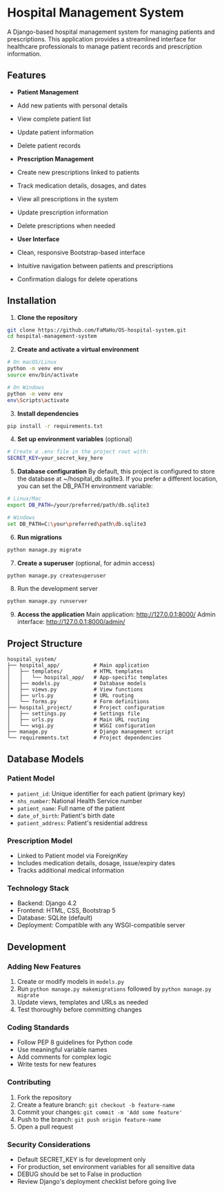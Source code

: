 # Hospital Management System

A Django-based hospital management system for managing patients and prescriptions. This application provides a streamlined interface for healthcare professionals to manage patient records and prescription information.

## Features

- **Patient Management**
 - Add new patients with personal details
 - View complete patient list
 - Update patient information
 - Delete patient records

- **Prescription Management**
 - Create new prescriptions linked to patients
 - Track medication details, dosages, and dates
 - View all prescriptions in the system
 - Update prescription information
 - Delete prescriptions when needed

- **User Interface**
 - Clean, responsive Bootstrap-based interface
 - Intuitive navigation between patients and prescriptions
 - Confirmation dialogs for delete operations

## Installation

1. **Clone the repository**
  ```bash
  git clone https://github.com/FaMaHo/OS-hospital-system.git
  cd hospital-management-system
```
2.  **Create and activate a virtual environment**
  ```bash
  # On macOS/Linux
python -m venv env
source env/bin/activate

  # On Windows
python -m venv env
env\Scripts\activate
```

3. **Install dependencies**
```bash
pip install -r requirements.txt
```

4. **Set up environment variables** (optional)
```bash
# Create a .env file in the project root with:
SECRET_KEY=your_secret_key_here
```

5. **Database configuration**
By default, this project is configured to store the database at ~/hospital_db.sqlite3.
If you prefer a different location, you can set the DB_PATH environment variable:
```bash
# Linux/Mac
export DB_PATH=/your/preferred/path/db.sqlite3

# Windows
set DB_PATH=C:\your\preferred\path\db.sqlite3
```

6. **Run migrations**
```bash
python manage.py migrate
```

7. **Create a superuser** (optional, for admin access)
```bash
python manage.py createsuperuser
```

8. Run the development server
```bash
python manage.py runserver
```

9. **Access the application**
Main application: http://127.0.0.1:8000/
Admin interface: http://127.0.0.1:8000/admin/

## Project Structure
```
hospital_system/
├── hospital_app/           # Main application
│   ├── templates/          # HTML templates
│   │   └── hospital_app/   # App-specific templates
│   ├── models.py           # Database models
│   ├── views.py            # View functions
│   ├── urls.py             # URL routing
│   └── forms.py            # Form definitions
├── hospital_project/       # Project configuration
│   ├── settings.py         # Settings file
│   ├── urls.py             # Main URL routing
│   └── wsgi.py             # WSGI configuration
├── manage.py               # Django management script
└── requirements.txt        # Project dependencies
```

## Database Models
### Patient Model
- ```patient_id```: Unique identifier for each patient (primary key)
- ```nhs_number```: National Health Service number
- ```patient_name```: Full name of the patient
- ```date_of_birth```: Patient's birth date
- ```patient_address```: Patient's residential address

### Prescription Model

- Linked to Patient model via ForeignKey
- Includes medication details, dosage, issue/expiry dates
- Tracks additional medical information

### Technology Stack

- Backend: Django 4.2
- Frontend: HTML, CSS, Bootstrap 5
- Database: SQLite (default)
- Deployment: Compatible with any WSGI-compatible server

## Development

### Adding New Features
1. Create or modify models in ```models.py```
2. Run ```python manage.py makemigrations``` followed by ```python manage.py migrate```
3. Update views, templates and URLs as needed
4. Test thoroughly before committing changes

### Coding Standards

- Follow PEP 8 guidelines for Python code
- Use meaningful variable names
- Add comments for complex logic
- Write tests for new features

### Contributing

1. Fork the repository
2. Create a feature branch: ```git checkout -b feature-name```
3. Commit your changes: ```git commit -m 'Add some feature'```
4. Push to the branch: ```git push origin feature-name```
5. Open a pull request

### Security Considerations

- Default SECRET_KEY is for development only
- For production, set environment variables for all sensitive data
- DEBUG should be set to False in production
- Review Django's deployment checklist before going live
